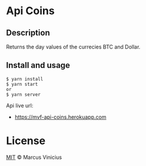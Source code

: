 # Api Coins

## Description

Returns the day values of the currecies BTC and Dollar.

## Install and usage

```
$ yarn install
$ yarn start
or
$ yarn server
```

Api live url: 
- https://mvf-api-coins.herokuapp.com


# License
[MIT](/LICENSE) &copy; Marcus Vinicius